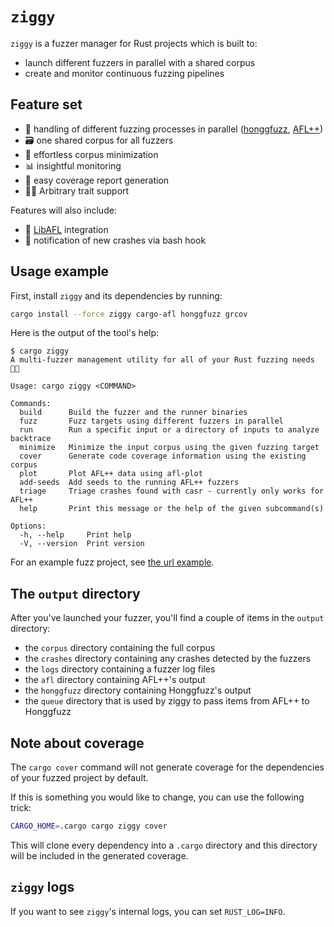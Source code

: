 # `ziggy`

`ziggy` is a fuzzer manager for Rust projects which is built to:

- launch different fuzzers in parallel with a shared corpus
- create and monitor continuous fuzzing pipelines

## Feature set

- 🤹 handling of different fuzzing processes in parallel ([honggfuzz](https://github.com/google/honggfuzz), [AFL++](https://github.com/aflplusplus/aflplusplus))
- 🗃️ one shared corpus for all fuzzers
- 🤏 effortless corpus minimization
- 📊 insightful monitoring
- 🎯 easy coverage report generation
- 😶‍🌫️ Arbitrary trait support

Features will also include:

- 🐇 [LibAFL](https://github.com/aflplusplus/libafl) integration
- 📨 notification of new crashes via bash hook

## Usage example

First, install `ziggy` and its dependencies by running:

```bash
cargo install --force ziggy cargo-afl honggfuzz grcov
```

Here is the output of the tool's help:

```text
$ cargo ziggy
A multi-fuzzer management utility for all of your Rust fuzzing needs 🧑‍🎤

Usage: cargo ziggy <COMMAND>

Commands:
  build      Build the fuzzer and the runner binaries
  fuzz       Fuzz targets using different fuzzers in parallel
  run        Run a specific input or a directory of inputs to analyze backtrace
  minimize   Minimize the input corpus using the given fuzzing target
  cover      Generate code coverage information using the existing corpus
  plot       Plot AFL++ data using afl-plot
  add-seeds  Add seeds to the running AFL++ fuzzers
  triage     Triage crashes found with casr - currently only works for AFL++
  help       Print this message or the help of the given subcommand(s)

Options:
  -h, --help     Print help
  -V, --version  Print version
```

For an example fuzz project, see [the url example](./examples/url/).

## The `output` directory

After you've launched your fuzzer, you'll find a couple of items in the `output` directory:

- the `corpus` directory containing the full corpus
- the `crashes` directory containing any crashes detected by the fuzzers
- the `logs` directory containing a fuzzer log files
- the `afl` directory containing AFL++'s output
- the `honggfuzz` directory containing Honggfuzz's output
- the `queue` directory that is used by ziggy to pass items from AFL++ to Honggfuzz

## Note about coverage

The `cargo cover` command will not generate coverage for the dependencies of your fuzzed project
by default.

If this is something you would like to change, you can use the following trick:
```bash
CARGO_HOME=.cargo cargo ziggy cover 
```

This will clone every dependency into a `.cargo` directory and this directory will be included in
the generated coverage.

## `ziggy` logs

If you want to see `ziggy`'s internal logs, you can set `RUST_LOG=INFO`.
